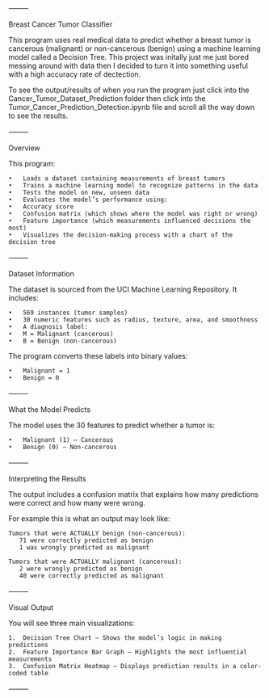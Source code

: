 ⸻

Breast Cancer Tumor Classifier

This program uses real medical data to predict whether a breast tumor is cancerous (malignant) or non-cancerous (benign) using a machine learning model called a Decision Tree. This project was initally just me just bored messing around with data then I decided to turn it into something useful with a high accuracy rate of dectection.

To see the output/results of when you run the program just click into the Cancer_Tumor_Dataset_Prediction folder then click into the Tumor_Cancer_Prediction_Detection.ipynb file and scroll all the way down to see the results. 

⸻

Overview

This program:

	•	Loads a dataset containing measurements of breast tumors
	•	Trains a machine learning model to recognize patterns in the data
	•	Tests the model on new, unseen data
	•	Evaluates the model’s performance using:
	•	Accuracy score
	•	Confusion matrix (which shows where the model was right or wrong)
	•	Feature importance (which measurements influenced decisions the most)
	•	Visualizes the decision-making process with a chart of the decision tree

⸻

Dataset Information

The dataset is sourced from the UCI Machine Learning Repository. It includes:

	•	569 instances (tumor samples)
	•	30 numeric features such as radius, texture, area, and smoothness
	•	A diagnosis label:
	•	M = Malignant (cancerous)
	•	B = Benign (non-cancerous)

The program converts these labels into binary values:

	•	Malignant = 1
	•	Benign = 0

⸻

What the Model Predicts

The model uses the 30 features to predict whether a tumor is:

	•	Malignant (1) – Cancerous
	•	Benign (0) – Non-cancerous

⸻

Interpreting the Results

The output includes a confusion matrix that explains how many predictions were correct and how many were wrong. 

For example this is what an output may look like:

	Tumors that were ACTUALLY benign (non-cancerous):
	   71 were correctly predicted as benign
	   1 was wrongly predicted as malignant

	Tumors that were ACTUALLY malignant (cancerous):
	   2 were wrongly predicted as benign
	   40 were correctly predicted as malignant
   
⸻

Visual Output

You will see three main visualizations:

	1.	Decision Tree Chart – Shows the model’s logic in making predictions
	2.	Feature Importance Bar Graph – Highlights the most influential measurements
	3.	Confusion Matrix Heatmap – Displays prediction results in a color-coded table

 ⸻
 
